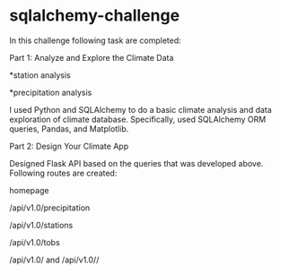 # sqlalchemy-challenge
In this challenge following task are completed:

Part 1: Analyze and Explore the Climate Data

*station analysis

*precipitation analysis

I used Python and SQLAlchemy to do a basic climate analysis and data exploration of  climate database. 
Specifically, used SQLAlchemy ORM queries, Pandas, and Matplotlib.

Part 2: Design Your Climate App

 Designed Flask API based on the queries that was developed above.
 Following routes are created:

 homepage

 /api/v1.0/precipitation

 /api/v1.0/stations

 /api/v1.0/tobs

 /api/v1.0/<start> and /api/v1.0/<start>/<end>
